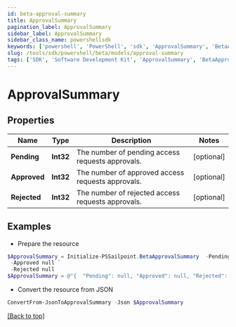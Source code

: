 ```yaml
---
id: beta-approval-summary
title: ApprovalSummary
pagination_label: ApprovalSummary
sidebar_label: ApprovalSummary
sidebar_class_name: powershellsdk
keywords: ['powershell', 'PowerShell', 'sdk', 'ApprovalSummary', 'BetaApprovalSummary'] 
slug: /tools/sdk/powershell/beta/models/approval-summary
tags: ['SDK', 'Software Development Kit', 'ApprovalSummary', 'BetaApprovalSummary']
---
```



# ApprovalSummary

## Properties

Name | Type | Description | Notes
------------ | ------------- | ------------- | -------------
**Pending** | **Int32** | The number of pending access requests approvals. | [optional] 
**Approved** | **Int32** | The number of approved access requests approvals. | [optional] 
**Rejected** | **Int32** | The number of rejected access requests approvals. | [optional] 

## Examples

- Prepare the resource
```powershell
$ApprovalSummary = Initialize-PSSailpoint.BetaApprovalSummary  -Pending null `
 -Approved null `
 -Rejected null
$ApprovalSummary = @"{  "Pending": null, "Approved": null, "Rejected": null }"@
```

- Convert the resource from JSON
```powershell
ConvertFrom-JsonToApprovalSummary -Json $ApprovalSummary
```


[[Back to top]](#) 

